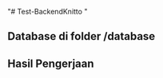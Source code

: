"# Test-BackendKnitto "

<h2>Database di folder /database</h2>
<h2>Hasil Pengerjaan</h2>
<img src="/hasil/TEST IT_BACKEND KNITTO_page-0001.jpg" alt="" />
<img src="/hasil/TEST IT_BACKEND KNITTO_page-0002.jpg" alt="" />
<img src="/hasil/TEST IT_BACKEND KNITTO_page-0003.jpg" alt="" />
<img src="/hasil/TEST IT_BACKEND KNITTO_page-0004.jpg" alt="" />
<img src="/hasil/TEST IT_BACKEND KNITTO_page-0005.jpg" alt="" />
<img src="/hasil/TEST IT_BACKEND KNITTO_page-0006.jpg" alt="" />
<img src="/hasil/TEST IT_BACKEND KNITTO_page-0007.jpg" alt="" />
<img src="/hasil/TEST IT_BACKEND KNITTO_page-0008.jpg" alt="" />
<img src="/hasil/TEST IT_BACKEND KNITTO_page-0009.jpg" alt="" />
